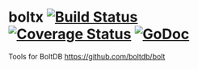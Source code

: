 boltx [![Build Status](https://drone.io/github.com/simia-tech/boltx/status.png)](https://drone.io/github.com/simia-tech/boltx/latest) [![Coverage Status](https://coveralls.io/repos/simia-tech/boltx/badge.png?branch=master)](https://coveralls.io/r/simia-tech/boltx?branch=master) [![GoDoc](https://godoc.org/github.com/simia-tech/boltx?status.png)](https://godoc.org/github.com/simia-tech/boltx)
====

Tools for BoltDB https://github.com/boltdb/bolt
